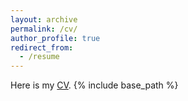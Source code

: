 ```yaml
---
layout: archive
permalink: /cv/
author_profile: true
redirect_from:
  - /resume
---
```

Here is my [CV](https://drive.google.com/drive/folders/0BxO9lNiRKP1Xdk5vbldNNTdGVTg). 
{% include base_path %}

